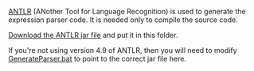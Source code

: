 [ANTLR](https://github.com/antlr/antlr4) (ANother Tool for Language Recognition) is used to generate the expression parser code. It is needed only to compile the source code.

[Download the ANTLR jar file](https://www.antlr.org/download.html) and put it in this folder.

If you're not using version 4.9 of ANTLR, then you will need to modify [GenerateParser.bat](../../src/OptionExpressions/GenerateParser.bat) to point to the correct jar file here.